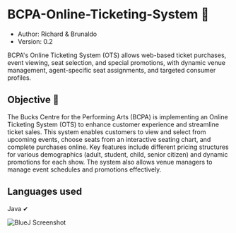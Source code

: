# BCPA-Online-Ticketing-System 🎫

- Author: Richard & Brunaldo 
- Version: 0.2

BCPA's Online Ticketing System (OTS) allows web-based ticket purchases, event viewing, seat selection, and special promotions, with dynamic venue management, agent-specific seat assignments, and targeted consumer profiles.

## Objective 🎯

The Bucks Centre for the Performing Arts (BCPA) is implementing an Online Ticketing System (OTS) to enhance customer experience and streamline ticket sales. This system enables customers to view and select from upcoming events, choose seats from an interactive seating chart, and complete purchases online. Key features include different pricing structures for various demographics (adult, student, child, senior citizen) and dynamic promotions for each show. The system also allows venue managers to manage event schedules and promotions effectively.

## Languages used 
Java ✔

![BlueJ Screenshot](https://github.com/Oxhei/BCPA-Online-Ticketing-System/assets/84982365/0630ee9b-f96a-4416-9c08-db9b487fdfe4)

